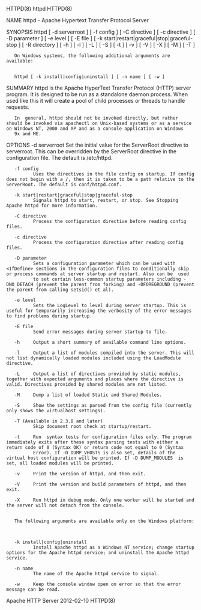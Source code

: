 HTTPD(8)                                                                                            httpd                                                                                            HTTPD(8)



NAME
       httpd - Apache Hypertext Transfer Protocol Server


SYNOPSIS
       httpd [ -d serverroot ] [ -f config ] [ -C directive ] [ -c directive ] [ -D parameter ] [ -e level ] [ -E file ] [ -k start|restart|graceful|stop|graceful-stop ] [ -R directory ] [ -h ] [ -l ] [ -L
       ] [ -S ] [ -t ] [ -v ] [ -V ] [ -X ] [ -M ] [ -T ]


       On Windows systems, the following additional arguments are available:


       httpd [ -k install|config|uninstall ] [ -n name ] [ -w ]



SUMMARY
       httpd is the Apache HyperText Transfer Protocol (HTTP) server program. It is designed to be run as a standalone daemon process. When used like this it will  create  a  pool  of  child  processes  or
       threads to handle requests.


       In  general, httpd should not be invoked directly, but rather should be invoked via apachectl on Unix-based systems or as a service on Windows NT, 2000 and XP and as a console application on Windows
       9x and ME.



OPTIONS
       -d serverroot
              Set the initial value for the ServerRoot directive to serverroot. This can be overridden by the ServerRoot directive in the configuration file. The default is /etc/httpd.

       -f config
              Uses the directives in the file config on startup. If config does not begin with a /, then it is taken to be a path relative to the ServerRoot. The default is conf/httpd.conf.

       -k start|restart|graceful|stop|graceful-stop
              Signals httpd to start, restart, or stop. See Stopping Apache httpd for more information.

       -C directive
              Process the configuration directive before reading config files.

       -c directive
              Process the configuration directive after reading config files.

       -D parameter
              Sets a configuration parameter which can be used with <IfDefine> sections in the configuration files to conditionally skip or process commands at server startup and restart. Also can be  used
              to set certain less-common startup parameters including -DNO_DETACH (prevent the parent from forking) and -DFOREGROUND (prevent the parent from calling setsid() et al).

       -e level
              Sets the LogLevel to level during server startup. This is useful for temporarily increasing the verbosity of the error messages to find problems during startup.

       -E file
              Send error messages during server startup to file.

       -h     Output a short summary of available command line options.

       -l     Output a list of modules compiled into the server. This will not list dynamically loaded modules included using the LoadModule directive.

       -L     Output a list of directives provided by static modules, together with expected arguments and places where the directive is valid. Directives provided by shared modules are not listed.

       -M     Dump a list of loaded Static and Shared Modules.

       -S     Show the settings as parsed from the config file (currently only shows the virtualhost settings).

       -T (Available in 2.3.8 and later)
              Skip document root check at startup/restart.

       -t     Run  syntax tests for configuration files only. The program immediately exits after these syntax parsing tests with either a return code of 0 (Syntax OK) or return code not equal to 0 (Syntax
              Error). If -D DUMP_VHOSTS is also set, details of the virtual host configuration will be printed. If -D DUMP_MODULES  is set, all loaded modules will be printed.

       -v     Print the version of httpd, and then exit.

       -V     Print the version and build parameters of httpd, and then exit.

       -X     Run httpd in debug mode. Only one worker will be started and the server will not detach from the console.


       The following arguments are available only on the Windows platform:



       -k install|config|uninstall
              Install Apache httpd as a Windows NT service; change startup options for the Apache httpd service; and uninstall the Apache httpd service.

       -n name
              The name of the Apache httpd service to signal.

       -w     Keep the console window open on error so that the error message can be read.




Apache HTTP Server                                                                                2012-02-10                                                                                         HTTPD(8)
